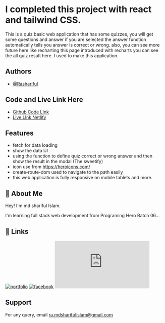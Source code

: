 
# I completed this project with react and tailwind CSS.

This is a quiz basic web application that has some quizzes, you will get some questions and answer if you are selected the answer function automatically tells you answer is correct or wrong. also, you can see more future here like recharting this page introduced with recharts you can see the all quiz result here.  I used to make this application.


## Authors

- [@Rashariful](https://github.com/rashariful)


## Code and Live Link Here

 - [Github Code LInk](https://github.com/programming-hero-web-course2/b6-quiz-crackerz-rashariful)
 - [Live LInk Netlify](https://634673a74bb4764154b2d653--courageous-nasturtium-848e5d.netlify.app/home)

## Features

- fetch for data loading
- show the data UI
- using the function to define quiz correct or wrong answer and then show the result in the modal (The sweetify)
- icon use from https://heroicons.com/
- create-route-dom used to navigate to the path easily
- this web application is fully responsive on mobile tablets and more.


## 🚀 About Me
Hey!
I'm md shariful Islam.

I'm learning full stack web development from Programing Hero Batch 06...


## 🔗 Links
[![portfolio](https://img.shields.io/badge/my_portfolio-000?style=for-the-badge&logo=ko-fi&logoColor=white)](https://katherineoelsner.com/)
[![facebook](https://img.shields.io/badge/linkedin-0A66C2?style=for-the-badge&logo=linkedin&logoColor=white)](https://www.linkedin.com/)
[![facebook](https://www.facebook.com/profile.php?id=100011773530655)](https://www.facebook.com/)


## Support

For any query, email ra.mdsharifulislam@gmail.com

